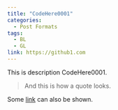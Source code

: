 ```yaml
---
title: "CodeHere0001"
categories:
  - Post Formats
tags:
  - BL
  - GL
link: https://github1.com
---
```


This is description CodeHere0001.

> And this is how a quote looks.

Some [link](#) can also be shown.